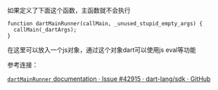 
如果定义了下面这个函数，主函数就不会执行
```
function dartMainRunner(callMain, _unused_stupid_empty_args) {
  callMain(_dartArgs);
}
```
在这里可以放入一个js对象，通过这个对象dart可以使用js eval等功能

参考连接：

[`dartMainRunner` documentation · Issue #42915 · dart-lang/sdk · GitHub](https://github.com/dart-lang/sdk/issues/42915)